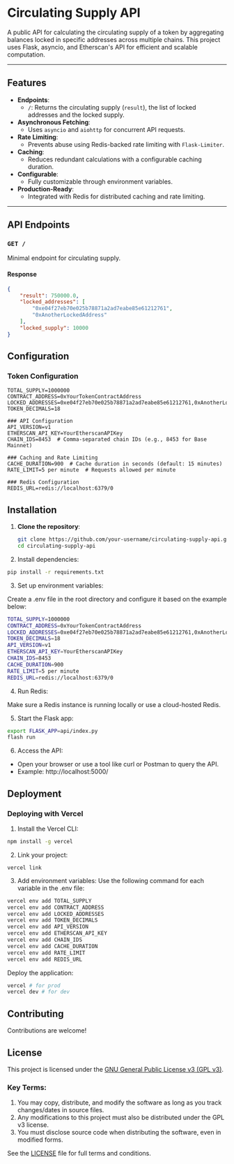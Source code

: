 # Circulating Supply API

A public API for calculating the circulating supply of a token by aggregating balances locked in specific addresses across multiple chains. This project uses Flask, asyncio, and Etherscan's API for efficient and scalable computation.

---

## Features

- **Endpoints**:
  - `/`: Returns the circulating supply (`result`), the list of locked addresses and the locked supply.
- **Asynchronous Fetching**:
  - Uses `asyncio` and `aiohttp` for concurrent API requests.
- **Rate Limiting**:
  - Prevents abuse using Redis-backed rate limiting with `Flask-Limiter`.
- **Caching**:
  - Reduces redundant calculations with a configurable caching duration.
- **Configurable**:
  - Fully customizable through environment variables.
- **Production-Ready**:
  - Integrated with Redis for distributed caching and rate limiting.

---

## API Endpoints

### `GET /`
Minimal endpoint for circulating supply.

#### Response
```json
{
    "result": 750000.0,
    "locked_addresses": [
        "0xe04f27eb70e025b78871a2ad7eabe85e61212761",
        "0xAnotherLockedAddress"
    ],
    "locked_supply": 10000
}
```

## Configuration

### Token Configuration
```env
TOTAL_SUPPLY=1000000
CONTRACT_ADDRESS=0xYourTokenContractAddress
LOCKED_ADDRESSES=0xe04f27eb70e025b78871a2ad7eabe85e61212761,0xAnotherLockedAddress
TOKEN_DECIMALS=18

### API Configuration
API_VERSION=v1
ETHERSCAN_API_KEY=YourEtherscanAPIKey
CHAIN_IDS=8453  # Comma-separated chain IDs (e.g., 8453 for Base Mainnet)

### Caching and Rate Limiting
CACHE_DURATION=900  # Cache duration in seconds (default: 15 minutes)
RATE_LIMIT=5 per minute  # Requests allowed per minute

### Redis Configuration
REDIS_URL=redis://localhost:6379/0
```

## Installation

1. **Clone the repository**:
   ```bash
   git clone https://github.com/your-username/circulating-supply-api.git
   cd circulating-supply-api
   ```
2. Install dependencies:
  ```bash
  pip install -r requirements.txt
  ```

3. Set up environment variables:

Create a .env file in the root directory and configure it based on the example below:

```bash
TOTAL_SUPPLY=1000000
CONTRACT_ADDRESS=0xYourTokenContractAddress
LOCKED_ADDRESSES=0xe04f27eb70e025b78871a2ad7eabe85e61212761,0xAnotherLockedAddress
TOKEN_DECIMALS=18
API_VERSION=v1
ETHERSCAN_API_KEY=YourEtherscanAPIKey
CHAIN_IDS=8453
CACHE_DURATION=900
RATE_LIMIT=5 per minute
REDIS_URL=redis://localhost:6379/0
```

4. Run Redis:

Make sure a Redis instance is running locally or use a cloud-hosted Redis.

5. Start the Flask app:

```bash
export FLASK_APP=api/index.py
flash run
```

6. Access the API:

- Open your browser or use a tool like curl or Postman to query the API.
- Example: http://localhost:5000/

## Deployment

### Deploying with Vercel

1. Install the Vercel CLI:

```bash
npm install -g vercel
```

2. Link your project:

```
vercel link
```

3. Add environment variables: Use the following command for each variable in the .env file:

```bash
vercel env add TOTAL_SUPPLY
vercel env add CONTRACT_ADDRESS
vercel env add LOCKED_ADDRESSES
vercel env add TOKEN_DECIMALS
vercel env add API_VERSION
vercel env add ETHERSCAN_API_KEY
vercel env add CHAIN_IDS
vercel env add CACHE_DURATION
vercel env add RATE_LIMIT
vercel env add REDIS_URL
```

Deploy the application:

```bash
vercel # for prod
vercel dev # for dev
```

## Contributing

Contributions are welcome!

## License

This project is licensed under the [GNU General Public License v3 (GPL v3)](https://www.gnu.org/licenses/gpl-3.0.html).

### Key Terms:
1. You may copy, distribute, and modify the software as long as you track changes/dates in source files.
2. Any modifications to this project must also be distributed under the GPL v3 license.
3. You must disclose source code when distributing the software, even in modified forms.

See the [LICENSE](LICENSE) file for full terms and conditions.
